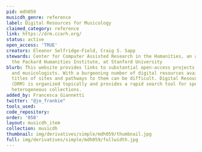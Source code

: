 ```yaml
---
pid: mdh059
musicdh_genre: reference
label: Digital Resources for Musicology
claimed_category: reference
link: https://drm.ccarh.org/
status: active
open_access: 'TRUE'
creators: Eleanor Selfridge-Field, Craig S. Sapp
stewards: Center for Computer Assisted Research in the Humanities, an affiliate of
  the Packard Humanities Institute, at Stanford University
blurb: This website provides links to substantial open-access projects of use to musicians
  and musicologists. With a burgeoning number of digital resources available, remembering
  titles of sites and pathways to them can be difficult. Digital Resources in Musicology
  (DRM) is organized topically and provides a rapid search tool for specialties within
  heterogeneous collections.
added_by: Francesca Giannetti
twitter: "@jo_frankie"
tools_used: 
code_repository: 
order: '058'
layout: musicdh_item
collection: musicdh
thumbnail: img/derivatives/simple/mdh059/thumbnail.jpg
full: img/derivatives/simple/mdh059/fullwidth.jpg
---
```

